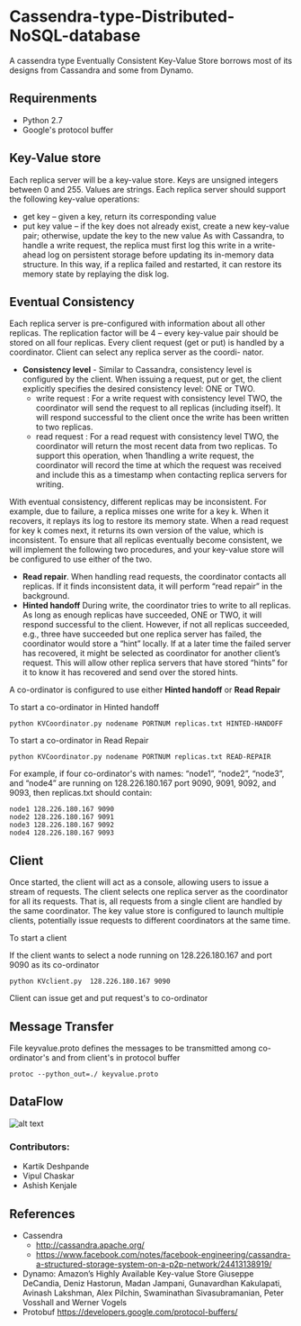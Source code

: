 # Cassendra-type-Distributed-NoSQL-database
A cassendra type Eventually Consistent Key-Value Store 
borrows most of its designs from Cassandra and some from Dynamo.

## Requirenments

- Python 2.7
- Google's protocol buffer

## Key-Value store

Each replica server will be a key-value store. Keys are unsigned integers between 0 and 255. Values are strings.
Each replica server should support the following key-value operations:
- get key – given a key, return its corresponding value
- put key value – if the key does not already exist, create a new key-value pair; otherwise, update the key to
the new value
As with Cassandra, to handle a write request, the replica must first log this write in a write-ahead log on
persistent storage before updating its in-memory data structure. In this way, if a replica failed and restarted, it can
restore its memory state by replaying the disk log.

## Eventual Consistency

Each replica server is pre-configured with information
about all other replicas. The replication factor will be 4 – every key-value pair should be stored on all four replicas.
Every client request (get or put) is handled by a coordinator. Client can select any replica server as the coordi-
nator. 

- **Consistency level** - Similar to Cassandra, consistency level is configured by the client. When issuing a request,
put or get, the client explicitly specifies the desired consistency level: ONE or TWO. 
  - write request : For a write request with consistency level TWO, the coordinator will send the request to all replicas (including itself). 
It will respond successful to the client once the write has been written to two replicas. 
  - read request : For a read request with consistency level TWO, the coordinator will return the most recent data from two replicas. 
To support this operation, when 1handling a write request, the coordinator will record
the time at which the request was received and include this
as a timestamp when contacting replica servers for writing.

With eventual consistency, different replicas may be inconsistent. For example, due to failure, a replica misses
one write for a key k. When it recovers, it replays its log to restore its memory state. When a read request for key
k comes next, it returns its own version of the value, which is inconsistent. To ensure that all replicas eventually
become consistent, we will implement the following two procedures, and your key-value store will be configured
to use either of the two.

  - **Read repair**. When handling read requests, the coordinator contacts all replicas. If it finds inconsistent data, it will
perform “read repair” in the background.
  - **Hinted handoff** During write, the coordinator tries to write to all replicas. As long as enough replicas have
succeeded, ONE or TWO, it will respond successful to the client. However, if not all replicas succeeded, e.g., three
have succeeded but one replica server has failed, the coordinator would store a “hint” locally. If at a later time the
failed server has recovered, it might be selected as coordinator for another client’s request. This will allow other
replica servers that have stored “hints” for it to know it has recovered and send over the stored hints.

A co-ordinator is configured to use either **Hinted handoff** or **Read Repair**

To start a co-ordinator in Hinted handoff

```
python KVCoordinator.py nodename PORTNUM replicas.txt HINTED-HANDOFF

```
To start a co-ordinator in Read Repair 

```
python KVCoordinator.py nodename PORTNUM replicas.txt READ-REPAIR

```


For example, if four co-ordinator's with names: “node1”, “node2”, “node3”, and “node4” are running on
128.226.180.167 port 9090, 9091, 9092, and 9093, then replicas.txt should contain:

```
node1 128.226.180.167 9090
node2 128.226.180.167 9091
node3 128.226.180.167 9092
node4 128.226.180.167 9093
```


## Client
Once started,
the client will act as a console, allowing users to issue a stream of requests. The client selects one replica server
as the coordinator for all its requests. That is, all requests from a single client are handled by the same coordinator.
The key value store is configured to launch multiple clients, potentially issue requests to different coordinators at the same time.


To start a client 

If the client wants to select a node running on 128.226.180.167 and port 9090 as its co-ordinator 

```
python KVclient.py  128.226.180.167 9090

```

Client can issue get and put request's to co-ordinator

## Message Transfer 

File keyvalue.proto defines the messages to be transmitted among co-ordinator's and from client's in protocol buffer

```
protoc --python_out=./ keyvalue.proto
```

## DataFlow

![alt text](https://github.com/deshpandekartik/Cassendra-type-Distributed-NoSQL-database/blob/master/controlflow.png)

### Contributors:
- Kartik Deshpande
- Vipul Chaskar
- Ashish Kenjale 


## References
- Cassendra 
  - http://cassandra.apache.org/ 
  - https://www.facebook.com/notes/facebook-engineering/cassandra-a-structured-storage-system-on-a-p2p-network/24413138919/
- Dynamo: Amazon’s Highly Available Key-value Store Giuseppe DeCandia, Deniz Hastorun, Madan Jampani, Gunavardhan Kakulapati, Avinash Lakshman, Alex Pilchin, Swaminathan Sivasubramanian, Peter Vosshall and Werner Vogels
- Protobuf https://developers.google.com/protocol-buffers/

